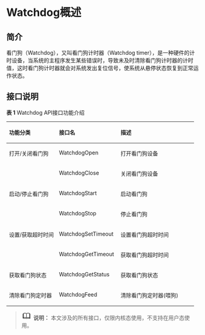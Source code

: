 # Watchdog概述<a name="ZH-CN_TOPIC_0000001052935969"></a>

## 简介<a name="section3579126111816"></a>

看门狗（Watchdog），又叫看门狗计时器（Watchdog timer），是一种硬件的计时设备，当系统的主程序发生某些错误时，导致未及时清除看门狗计时器的计时值，这时看门狗计时器就会对系统发出复位信号，使系统从悬停状态恢复到正常运作状态。

## 接口说明<a name="section17429111981812"></a>

**表 1**  Watchdog API接口功能介绍

<a name="table1731550155318"></a>
<table><thead align="left"><tr id="row4419501537"><th class="cellrowborder" valign="top" width="26.619999999999997%" id="mcps1.2.4.1.1"><p id="p641050105320"><a name="p641050105320"></a><a name="p641050105320"></a>功能分类</p>
</th>
<th class="cellrowborder" valign="top" width="32.800000000000004%" id="mcps1.2.4.1.2"><p id="p54150165315"><a name="p54150165315"></a><a name="p54150165315"></a>接口名</p>
</th>
<th class="cellrowborder" valign="top" width="40.58%" id="mcps1.2.4.1.3"><p id="p941150145313"><a name="p941150145313"></a><a name="p941150145313"></a>描述</p>
</th>
</tr>
</thead>
<tbody><tr id="row837081981712"><td class="cellrowborder" rowspan="2" valign="top" width="26.619999999999997%" headers="mcps1.2.4.1.1 "><p id="p681292481718"><a name="p681292481718"></a><a name="p681292481718"></a>打开/关闭看门狗</p>
</td>
<td class="cellrowborder" valign="top" width="32.800000000000004%" headers="mcps1.2.4.1.2 "><p id="p183701419141710"><a name="p183701419141710"></a><a name="p183701419141710"></a>WatchdogOpen</p>
</td>
<td class="cellrowborder" valign="top" width="40.58%" headers="mcps1.2.4.1.3 "><p id="p17370161911710"><a name="p17370161911710"></a><a name="p17370161911710"></a>打开看门狗设备</p>
</td>
</tr>
<tr id="row5610415171719"><td class="cellrowborder" valign="top" headers="mcps1.2.4.1.1 "><p id="p661171510173"><a name="p661171510173"></a><a name="p661171510173"></a>WatchdogClose</p>
</td>
<td class="cellrowborder" valign="top" headers="mcps1.2.4.1.2 "><p id="p11611715161713"><a name="p11611715161713"></a><a name="p11611715161713"></a>关闭看门狗设备</p>
</td>
</tr>
<tr id="row337105133315"><td class="cellrowborder" rowspan="2" valign="top" width="26.619999999999997%" headers="mcps1.2.4.1.1 "><p id="p07631557153319"><a name="p07631557153319"></a><a name="p07631557153319"></a>启动/停止看门狗</p>
</td>
<td class="cellrowborder" valign="top" width="32.800000000000004%" headers="mcps1.2.4.1.2 "><p id="p163765113337"><a name="p163765113337"></a><a name="p163765113337"></a>WatchdogStart</p>
</td>
<td class="cellrowborder" valign="top" width="40.58%" headers="mcps1.2.4.1.3 "><p id="p18376517332"><a name="p18376517332"></a><a name="p18376517332"></a>启动看门狗</p>
</td>
</tr>
<tr id="row18399184610337"><td class="cellrowborder" valign="top" headers="mcps1.2.4.1.1 "><p id="p1740010461335"><a name="p1740010461335"></a><a name="p1740010461335"></a>WatchdogStop</p>
</td>
<td class="cellrowborder" valign="top" headers="mcps1.2.4.1.2 "><p id="p19400194633318"><a name="p19400194633318"></a><a name="p19400194633318"></a>停止看门狗</p>
</td>
</tr>
<tr id="row34145016535"><td class="cellrowborder" rowspan="2" valign="top" width="26.619999999999997%" headers="mcps1.2.4.1.1 "><p id="p229610227124"><a name="p229610227124"></a><a name="p229610227124"></a>设置/获取超时时间</p>
</td>
<td class="cellrowborder" valign="top" width="32.800000000000004%" headers="mcps1.2.4.1.2 "><p id="p8296182221219"><a name="p8296182221219"></a><a name="p8296182221219"></a>WatchdogSetTimeout</p>
</td>
<td class="cellrowborder" valign="top" width="40.58%" headers="mcps1.2.4.1.3 "><p id="p16297172213125"><a name="p16297172213125"></a><a name="p16297172213125"></a>设置看门狗超时时间</p>
</td>
</tr>
<tr id="row11585016539"><td class="cellrowborder" valign="top" headers="mcps1.2.4.1.1 "><p id="p1095722493616"><a name="p1095722493616"></a><a name="p1095722493616"></a>WatchdogGetTimeout</p>
</td>
<td class="cellrowborder" valign="top" headers="mcps1.2.4.1.2 "><p id="p15297162215122"><a name="p15297162215122"></a><a name="p15297162215122"></a>获取看门狗超时时间</p>
</td>
</tr>
<tr id="row105701653185811"><td class="cellrowborder" valign="top" width="26.619999999999997%" headers="mcps1.2.4.1.1 "><p id="p2571145325819"><a name="p2571145325819"></a><a name="p2571145325819"></a>获取看门狗状态</p>
</td>
<td class="cellrowborder" valign="top" width="32.800000000000004%" headers="mcps1.2.4.1.2 "><p id="p175711953195814"><a name="p175711953195814"></a><a name="p175711953195814"></a>WatchdogGetStatus</p>
</td>
<td class="cellrowborder" valign="top" width="40.58%" headers="mcps1.2.4.1.3 "><p id="p331961319210"><a name="p331961319210"></a><a name="p331961319210"></a>获取看门狗状态</p>
</td>
</tr>
<tr id="row1028182217215"><td class="cellrowborder" valign="top" width="26.619999999999997%" headers="mcps1.2.4.1.1 "><p id="p182818227214"><a name="p182818227214"></a><a name="p182818227214"></a>清除看门狗定时器</p>
</td>
<td class="cellrowborder" valign="top" width="32.800000000000004%" headers="mcps1.2.4.1.2 "><p id="p17281223219"><a name="p17281223219"></a><a name="p17281223219"></a>WatchdogFeed</p>
</td>
<td class="cellrowborder" valign="top" width="40.58%" headers="mcps1.2.4.1.3 "><p id="p62815221125"><a name="p62815221125"></a><a name="p62815221125"></a>清除看门狗定时器(喂狗)</p>
</td>
</tr>
</tbody>
</table>

>![](public_sys-resources/icon-note.gif) **说明：** 
>本文涉及的所有接口，仅限内核态使用，不支持在用户态使用。

